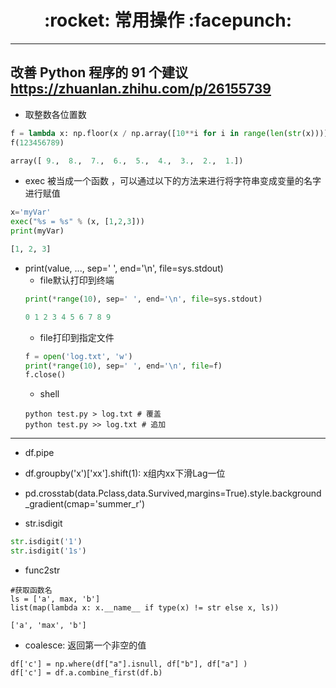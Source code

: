 <h1 align = "center">:rocket: 常用操作 :facepunch:</h1>

---
改善 Python 程序的 91 个建议
https://zhuanlan.zhihu.com/p/26155739
---
- 取整数各位置数
```python
f = lambda x: np.floor(x / np.array([10**i for i in range(len(str(x)))])) % 10
f(123456789)

array([ 9.,  8.,  7.,  6.,  5.,  4.,  3.,  2.,  1.])
```
- exec 被当成一个函数 ，可以通过以下的方法来进行将字符串变成变量的名字进行赋值
```python
x='myVar'
exec("%s = %s" % (x, [1,2,3]))
print(myVar)

[1, 2, 3]
```

- print(value, ..., sep=' ', end='\n', file=sys.stdout)
    - file默认打印到终端
    ```python
    print(*range(10), sep=' ', end='\n', file=sys.stdout)
    
    0 1 2 3 4 5 6 7 8 9
    ```
    - file打印到指定文件
    ```python
    f = open('log.txt', 'w')
    print(*range(10), sep=' ', end='\n', file=f)
    f.close()
    ```
    - shell
    ```
    python test.py > log.txt # 覆盖
    python test.py >> log.txt # 追加
    ```

---

- df.pipe

- df.groupby('x')['xx'].shift(1): x组内xx下滑Lag一位
- pd.crosstab(data.Pclass,data.Survived,margins=True).style.background_gradient(cmap='summer_r')
- str.isdigit
```python
str.isdigit('1')
str.isdigit('1s')
```
- func2str
```
#获取函数名
ls = ['a', max, 'b']
list(map(lambda x: x.__name__ if type(x) != str else x, ls))

['a', 'max', 'b']
```

- coalesce: 返回第一个非空的值
```
df['c'] = np.where(df["a"].isnull, df["b"], df["a"] )
df['c'] = df.a.combine_first(df.b)
```
